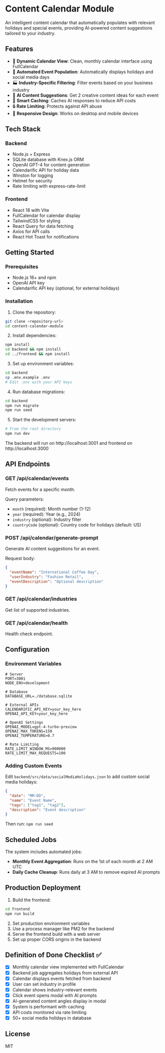 # Content Calendar Module

An intelligent content calendar that automatically populates with relevant holidays and special events, providing AI-powered content suggestions tailored to your industry.

## Features

- 📅 **Dynamic Calendar View**: Clean, monthly calendar interface using FullCalendar
- 🎉 **Automated Event Population**: Automatically displays holidays and social media days
- 🏭 **Industry-Specific Filtering**: Filter events based on your business industry
- 🤖 **AI Content Suggestions**: Get 2 creative content ideas for each event
- 💾 **Smart Caching**: Caches AI responses to reduce API costs
- 🔒 **Rate Limiting**: Protects against API abuse
- 📱 **Responsive Design**: Works on desktop and mobile devices

## Tech Stack

### Backend
- Node.js + Express
- SQLite database with Knex.js ORM
- OpenAI GPT-4 for content generation
- Calendarific API for holiday data
- Winston for logging
- Helmet for security
- Rate limiting with express-rate-limit

### Frontend
- React 18 with Vite
- FullCalendar for calendar display
- TailwindCSS for styling
- React Query for data fetching
- Axios for API calls
- React Hot Toast for notifications

## Getting Started

### Prerequisites
- Node.js 16+ and npm
- OpenAI API key
- Calendarific API key (optional, for external holidays)

### Installation

1. Clone the repository:
```bash
git clone <repository-url>
cd content-calendar-module
```

2. Install dependencies:
```bash
npm install
cd backend && npm install
cd ../frontend && npm install
```

3. Set up environment variables:
```bash
cd backend
cp .env.example .env
# Edit .env with your API keys
```

4. Run database migrations:
```bash
cd backend
npm run migrate
npm run seed
```

5. Start the development servers:
```bash
# From the root directory
npm run dev
```

The backend will run on http://localhost:3001 and frontend on http://localhost:3000

## API Endpoints

### GET /api/calendar/events
Fetch events for a specific month.

Query parameters:
- `month` (required): Month number (1-12)
- `year` (required): Year (e.g., 2024)
- `industry` (optional): Industry filter
- `countryCode` (optional): Country code for holidays (default: US)

### POST /api/calendar/generate-prompt
Generate AI content suggestions for an event.

Request body:
```json
{
  "eventName": "International Coffee Day",
  "userIndustry": "Fashion Retail",
  "eventDescription": "Optional description"
}
```

### GET /api/calendar/industries
Get list of supported industries.

### GET /api/calendar/health
Health check endpoint.

## Configuration

### Environment Variables

```env
# Server
PORT=3001
NODE_ENV=development

# Database
DATABASE_URL=./database.sqlite

# External APIs
CALENDARIFIC_API_KEY=your_key_here
OPENAI_API_KEY=your_key_here

# OpenAI Settings
OPENAI_MODEL=gpt-4-turbo-preview
OPENAI_MAX_TOKENS=150
OPENAI_TEMPERATURE=0.7

# Rate Limiting
RATE_LIMIT_WINDOW_MS=900000
RATE_LIMIT_MAX_REQUESTS=100
```

### Adding Custom Events

Edit `backend/src/data/socialMediaHolidays.json` to add custom social media holidays:

```json
{
  "date": "MM-DD",
  "name": "Event Name",
  "tags": ["tag1", "tag2"],
  "description": "Event description"
}
```

Then run: `npm run seed`

## Scheduled Jobs

The system includes automated jobs:
- **Monthly Event Aggregation**: Runs on the 1st of each month at 2 AM UTC
- **Daily Cache Cleanup**: Runs daily at 3 AM to remove expired AI prompts

## Production Deployment

1. Build the frontend:
```bash
cd frontend
npm run build
```

2. Set production environment variables
3. Use a process manager like PM2 for the backend
4. Serve the frontend build with a web server
5. Set up proper CORS origins in the backend

## Definition of Done Checklist ✅

- [x] Monthly calendar view implemented with FullCalendar
- [x] Backend job aggregates holidays from external API
- [x] Calendar displays events fetched from backend
- [x] User can set industry in profile
- [x] Calendar shows industry-relevant events
- [x] Click event opens modal with AI prompts
- [x] AI-generated content angles display in modal
- [x] System is performant with caching
- [x] API costs monitored via rate limiting
- [x] 50+ social media holidays in database

## License

MIT
